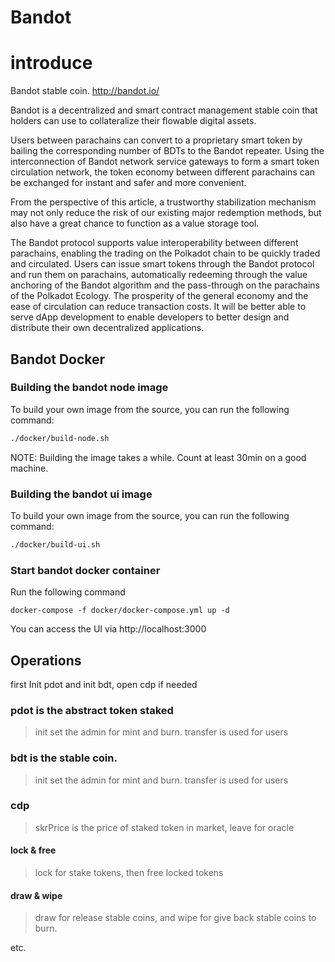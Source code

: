 # Bandot

introduce
===

Bandot stable coin. http://bandot.io/

Bandot is a decentralized and smart contract management stable coin that holders can use to collateralize their flowable digital assets.

Users between parachains can convert to a proprietary smart token by bailing the corresponding number of BDTs to the Bandot repeater. Using the interconnection of Bandot network service gateways to form a smart token circulation network, the token economy between different parachains can be exchanged for instant and safer and more convenient.

From the perspective of this article, a trustworthy stabilization mechanism may not only reduce the risk of our existing major redemption methods, but also have a great chance to function as a value storage tool.

The Bandot protocol supports value interoperability between different parachains, enabling the trading on the Polkadot chain to be quickly traded and circulated. Users can issue smart tokens through the Bandot protocol and run them on parachains, automatically redeeming through the value anchoring of the Bandot algorithm and the pass-through on the parachains of the Polkadot Ecology. The prosperity of the general economy and the ease of circulation can reduce transaction costs. It will be better able to serve dApp development to enable developers to better design and distribute their own decentralized applications.

## Bandot Docker

### Building the bandot node image

To build your own image from the source, you can run the following command:
```bash
./docker/build-node.sh
```
NOTE: Building the image takes a while. Count at least 30min on a good machine.

### Building the bandot ui image

To build your own image from the source, you can run the following command:
```bash
./docker/build-ui.sh
```

### Start bandot docker container

Run the following command
```
docker-compose -f docker/docker-compose.yml up -d
```
You can access the UI via http://localhost:3000

## Operations

first Init pdot and init bdt, open cdp if needed

### pdot is the abstract token staked 

>init set the admin for mint and burn.
transfer is used for users

### bdt is the stable coin.

>init set the admin for mint and burn.
transfer is used for users

### cdp

> skrPrice is the price of staked token in market, leave for oracle

#### lock & free
> lock for stake tokens, then free locked tokens

#### draw & wipe
> draw for release stable coins, and wipe for give back stable coins to burn.

etc.


